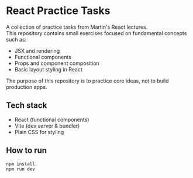 # React Practice Tasks

A collection of practice tasks from Martin's React lectures.  
This repository contains small exercises focused on fundamental concepts such as:

- JSX and rendering
- Functional components
- Props and component composition
- Basic layout styling in React

The purpose of this repository is to practice core ideas, not to build production apps.

## Tech stack

- React (functional components)
- Vite (dev server & bundler)
- Plain CSS for styling

## How to run

```bash
npm install
npm run dev
```
